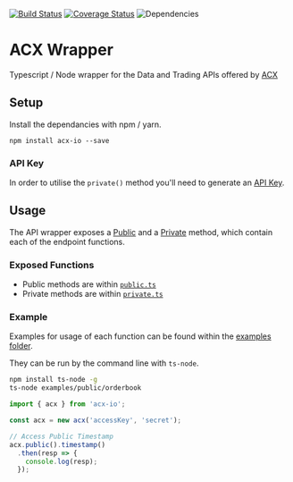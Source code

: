 [![Build Status](https://travis-ci.org/sketchthat/acx.svg?branch=master)](https://travis-ci.org/sketchthat/acx) [![Coverage Status](https://coveralls.io/repos/github/sketchthat/acx/badge.svg?branch=master)](https://coveralls.io/github/sketchthat/acx?branch=master)
![Dependencies](https://david-dm.org/sketchthat/acx.svg)

# ACX Wrapper

Typescript / Node wrapper for the Data and Trading APIs offered by [ACX](https://www.acx.com)

## Setup

Install the dependancies with npm / yarn.

```
npm install acx-io --save
```

### API Key

In order to utilise the `private()` method you'll need to generate an [API Key](https://www.acx.com/API#authentication).

## Usage

The API wrapper exposes a [Public](https://www.acx.com/API#public) and a [Private](https://www.acx.com/API#private) method, which contain each of the endpoint functions.

### Exposed Functions
- Public methods are within [`public.ts`](https://github.com/sketchthat/acx/blob/master/src/public.ts)
- Private methods are within [`private.ts`](https://github.com/sketchthat/acx/blob/master/src/private.ts)

### Example

Examples for usage of each function can be found within the [examples folder](/examples).

They can be run by the command line with `ts-node`.

```bash
npm install ts-node -g
ts-node examples/public/orderbook
```

```typescript
import { acx } from 'acx-io';

const acx = new acx('accessKey', 'secret');

// Access Public Timestamp
acx.public().timestamp()
  .then(resp => {
    console.log(resp);
  });
```


